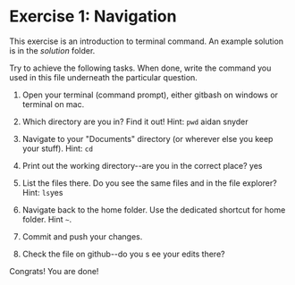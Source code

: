 # Exercise 1: Navigation

This exercise is an introduction to terminal command.
An example solution is in the _solution_ folder.

Try to achieve the following tasks.  When done, write the command you
used in this file underneath the particular question.

1. Open your terminal (command prompt), either gitbash on windows or
   terminal on mac.
   
2. Which directory are you in?  Find it out!  Hint: `pwd`
aidan snyder

3. Navigate to your "Documents" directory (or wherever else you keep
   your stuff).  Hint: `cd`
   
   
4. Print out the working directory--are you in the correct place? yes

5. List the files there.  Do you see the same files and in the file
   explorer?  Hint: `ls`yes

6. Navigate back to the home folder.  Use the dedicated shortcut for
   home folder.  Hint `~`.

7. Commit and push your changes.

8. Check the file on github--do you s
ee your edits there?

Congrats!  You are done!
